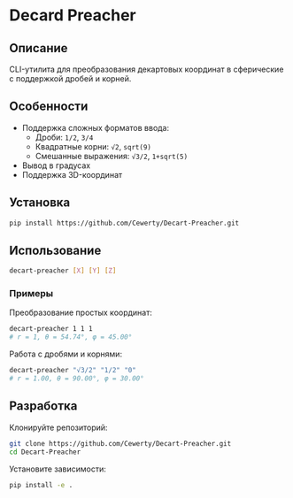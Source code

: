 # Decard Preacher

## Описание

CLI-утилита для преобразования декартовых координат в сферические с поддержкой дробей и корней.

## Особенности

- Поддержка сложных форматов ввода:
  - Дроби: `1/2`, `3/4`
  - Квадратные корни: `√2`, `sqrt(9)`
  - Смешанные выражения: `√3/2`, `1+sqrt(5)`
- Вывод в градусах
- Поддержка 3D-координат

## Установка

```bash
pip install https://github.com/Cewerty/Decart-Preacher.git
```

## Использование

```bash
decart-preacher [X] [Y] [Z]
```

### Примеры

Преобразование простых координат:

```bash
decart-preacher 1 1 1
# r = 1, θ = 54.74°, φ = 45.00°
```

Работа с дробями и корнями:

```bash
decart-preacher "√3/2" "1/2" "0"
# r = 1.00, θ = 90.00°, φ = 30.00°
```

## Разработка

Клонируйте репозиторий:

```bash
git clone https://github.com/Cewerty/Decart-Preacher.git
cd Decart-Preacher
```

Установите зависимости:

```bash
pip install -e .
```

